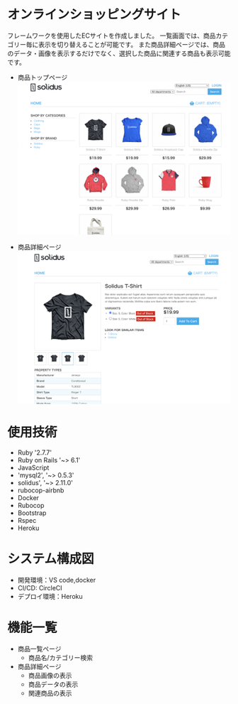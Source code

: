 # オンラインショッピングサイト
フレームワークを使用したECサイトを作成しました。
一覧画面では、商品カテゴリー毎に表示を切り替えることが可能です。
また商品詳細ページでは、商品のデータ・画像を表示するだけでなく、選択した商品に関連する商品も表示可能です。

* 商品トップページ
  ![top-page](./images/Top_page.png)

* 商品詳細ページ
  ![product-page](./images/Product_page.png)

# 使用技術
  * Ruby '2.7.7'
  * Ruby on Rails '~> 6.1'
  * JavaScript
  * 'mysql2', '~> 0.5.3'
  * solidus', '~> 2.11.0'
  * rubocop-airbnb
  * Docker
  * Rubocop
  * Bootstrap
  * Rspec
  * Heroku

# システム構成図
  * 開発環境：VS code,docker
  * CI/CD: CircleCI
  * デプロイ環境：Heroku


# 機能一覧
  * 商品一覧ページ
    * 商品名/カテゴリー検索
  * 商品詳細ページ
    * 商品画像の表示
    * 商品データの表示
    * 関連商品の表示
